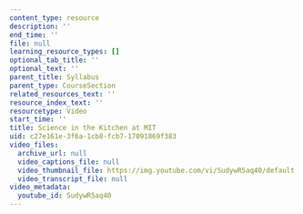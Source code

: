 ```yaml
---
content_type: resource
description: ''
end_time: ''
file: null
learning_resource_types: []
optional_tab_title: ''
optional_text: ''
parent_title: Syllabus
parent_type: CourseSection
related_resources_text: ''
resource_index_text: ''
resourcetype: Video
start_time: ''
title: Science in the Kitchen at MIT
uid: c27e161e-3f6a-1cb8-fcb7-17091869f383
video_files:
  archive_url: null
  video_captions_file: null
  video_thumbnail_file: https://img.youtube.com/vi/SudywR5aq40/default.jpg
  video_transcript_file: null
video_metadata:
  youtube_id: SudywR5aq40
---
```

